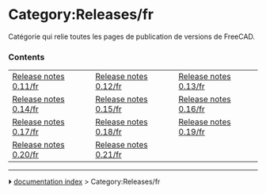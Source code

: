 # Category:Releases/fr
Catégorie qui relie toutes les pages de publication de versions de FreeCAD.

### Contents

|     |     |     |
| --- | --- | --- |
| [Release notes 0.11/fr](Release_notes_0.11/fr.md) | [Release notes 0.12/fr](Release_notes_0.12/fr.md) | [Release notes 0.13/fr](Release_notes_0.13/fr.md) |
| [Release notes 0.14/fr](Release_notes_0.14/fr.md) | [Release notes 0.15/fr](Release_notes_0.15/fr.md) | [Release notes 0.16/fr](Release_notes_0.16/fr.md) |
| [Release notes 0.17/fr](Release_notes_0.17/fr.md) | [Release notes 0.18/fr](Release_notes_0.18/fr.md) | [Release notes 0.19/fr](Release_notes_0.19/fr.md) |
| [Release notes 0.20/fr](Release_notes_0.20/fr.md) | [Release notes 0.21/fr](Release_notes_0.21/fr.md) |



---
⏵ [documentation index](../README.md) > Category:Releases/fr
